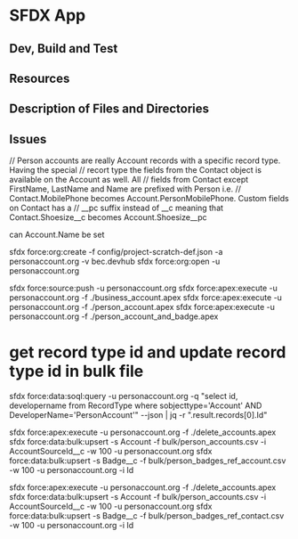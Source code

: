 # SFDX  App

## Dev, Build and Test


## Resources


## Description of Files and Directories


## Issues

// Person accounts are really Account records with a specific record type. Having the special 
// recort type the fields from the Contact object is available on the Account as well. All 
// fields from Contact except FirstName, LastName and Name are prefixed with Person i.e. 
// Contact.MobilePhone becomes Account.PersonMobilePhone. Custom fields on Contact has a 
// __pc suffix instead of __c meaning that Contact.Shoesize__c becomes Account.Shoesize__pc

can Account.Name be set


sfdx force:org:create -f config/project-scratch-def.json -a personaccount.org -v bec.devhub
sfdx force:org:open -u personaccount.org

sfdx force:source:push -u personaccount.org
sfdx force:apex:execute -u personaccount.org -f ./business_account.apex
sfdx force:apex:execute -u personaccount.org -f ./person_account.apex
sfdx force:apex:execute -u personaccount.org -f ./person_account_and_badge.apex

# get record type id and update record type id in bulk file
sfdx force:data:soql:query -u personaccount.org -q "select id, developername from RecordType where sobjecttype='Account' AND DeveloperName='PersonAccount'" --json | jq -r ".result.records[0].Id"

sfdx force:apex:execute -u personaccount.org -f ./delete_accounts.apex
sfdx force:data:bulk:upsert -s Account -f bulk/person_accounts.csv -i AccountSourceId__c -w 100 -u personaccount.org
sfdx force:data:bulk:upsert -s Badge__c -f bulk/person_badges_ref_account.csv -w 100 -u personaccount.org -i Id

sfdx force:apex:execute -u personaccount.org -f ./delete_accounts.apex
sfdx force:data:bulk:upsert -s Account -f bulk/person_accounts.csv -i AccountSourceId__c -w 100 -u personaccount.org
sfdx force:data:bulk:upsert -s Badge__c -f bulk/person_badges_ref_contact.csv -w 100 -u personaccount.org -i Id
